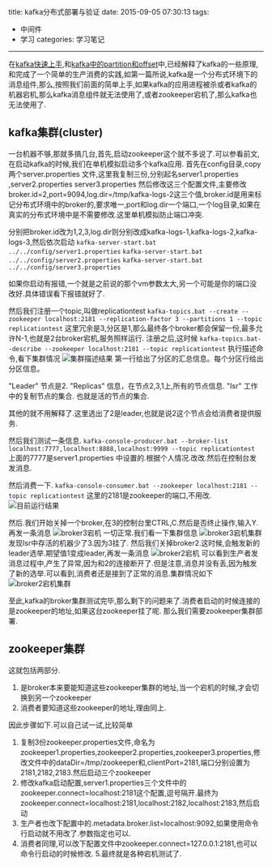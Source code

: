 title: kafka分布式部署与验证
date: 2015-09-05 07:30:13
tags:
 - 中间件
 - 学习
categories: 学习笔记
---
在[kafka快速上手](http://leaver.me/2015/09/03/kafka%E5%BF%AB%E9%80%9F%E4%B8%8A%E6%89%8B/),和[kafka中的partition和offset](http://leaver.me/2015/09/04/kafka%E4%B8%AD%E7%9A%84partition%E5%92%8Coffset/)中,已经解释了kafka的一些原理,和完成了一个简单的生产消费的实践,如第一篇所说,kafka是一个分布式环境下的消息组件,那么,按照我们前面的简单上手,如果kafka的应用进程被杀或者kafka的机器宕机,那么kafka消息组件就无法使用了,或者zookeeper宕机了,那么kafka也无法使用了.

## kafka集群(cluster) ##

一台机器不够,那就多搞几台,首先,启动zookeeper这个就不多说了.可以参看前文,在启动kafka的时候,我们在单机模拟启动多个kafka应用.
首先在config目录,copy两个server.properties 文件,这里我复制三份,分别起名server1.properties ,server2.properties server3.properties
然后修改这三个配置文件,主要修改broker.id=2,port=9094,log.dir=/tmp/kafka-logs-2这三个值,broker.id是用来标记分布式环境中的broker的,要求唯一,port和log.dir一个端口,一个log目录,如果在真实的分布式环境中是不需要修改.这里单机模拟防止端口冲突.

分别把broker.id改为1,2,3,log.dir则分别改成kafka-logs-1,kafka-logs-2,kafka-logs-3,然后依次启动
`kafka-server-start.bat ../../config/server1.properties`
`kafka-server-start.bat ../../config/server2.properties`
`kafka-server-start.bat ../../config/server3.properties`

如果你启动有报错,一个就是之前说的那个vm参数太大,另一个可能是你的端口没改好.具体错误看下报错就好了.

然后我们注册一个topic,叫做replicationtest
`kafka-topics.bat --create --zookeeper localhost:2181 --replication-factor 3 --partitions 1 --topic replicationtest`
这里冗余是3,分区是1,那么最终各个broker都会保留一份,最多允许N-1,也就是2台broker宕机,服务照样运行.
注册之后,这时候
`kafka-topics.bat--describe --zookeeper localhost:2181 --topic replicationtest`
执行描述命令,看下集群情况
![集群描述结果](/images/kafka_cluster_show.jpg)
第一行给出了分区的汇总信息。每个分区行给出分区信息。

"Leader" 节点是2.
"Replicas" 信息，在节点2,3,1上,所有的节点信息.
"Isr" 工作中的复制节点的集合. 也就是活的节点的集合.

其他的就不用解释了.这里选出了2是leader,也就是说2这个节点会给消费者提供服务.


然后我们测试一条信息.
`kafka-console-producer.bat --broker-list localhost:7777,localhost:8888,localhost:9999 --topic replicationtest`
上面的7777是server1.properties 中设置的.根据个人情况.改改.然后在控制台发发消息.


然后消费一下.
`kafka-console-consumer.bat --zookeeper localhost:2181 --topic replicationtest`
这里的2181是zookeeper的端口,不用改.
![目前运行结果](/images/kafka_replication_test.jpg)

然后.我们开始关掉一个broker,在3的控制台里CTRL,C.然后是否终止操作,输入Y.
再发一条消息
![broker3宕机](/images/kafka_broker3_down.jpg)
一切正常.我们看一下集群信息
![broker3宕机集群](/images/kafka_broker3_down_cluster.jpg)
发现Isr中存活的机器少了3.因为3挂了.
然后我们关掉broker2.这时候,会触发新的leader选举.期望值1变成leader,再发一条消息
![broker2宕机](/images/kafka_broker2_down.jpg)
可以看到生产者发消息过程中,产生了异常,因为和2的连接断开了.但是注意,消息并没有丢,因为触发了新的选举.可以看到,消费者还是接到了正常的消息.集群情况如下
![broker2宕机集群](/images/kafka_broker2_down_cluster.jpg)

至此,kafka的broker集群测试完毕,那么剩下的问题来了.消费者启动的时候连接的是zookeeper的地址,如果这台zookeeper挂了呢.
那么我们需要zookeeper集群部署.

## zookeeper集群 ##
这就包括两部分.
1. 是broker本来要能知道这些zookeeper集群的地址,当一个宕机的时候,才会切换到另一个zookeeper
2. 消费者要知道这些zookeeper的地址,理由同上.

因此步骤如下.可以自己试一试,比较简单
1. 复制3份zookeeper.properties文件,命名为zookeeper1.properties,zookeeper2.properties,zookeeper3.properties,修改文件中的dataDir=/tmp/zookeeper和,clientPort=2181,端口分别设置为2181,2182,2183.然后启动三个zookeeper
2. 修改kafka启动配置,server1.properties三个文件中的zookeeper.connect=localhost:2181这个配置,逗号隔开.最终为zookeeper.connect=localhost:2181,localhost:2182,localhost:2183,然后启动
3. 生产者也改下配置中的.metadata.broker.list=localhost:9092,如果使用命令行启动就不用改了.参数指定也可以.
4. 消费者同理,可以改下配置文件中zookeeper.connect=127.0.0.1:2181,也可以命令行启动的时候修改.
5.最终就是各种宕机测试了.
